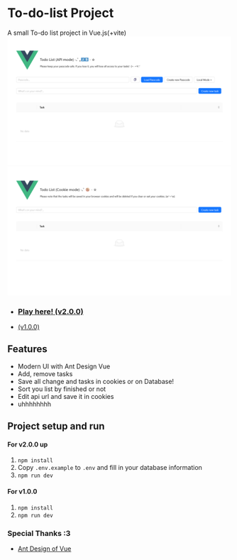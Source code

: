 # To-do-list Project
A small To-do list project in Vue.js(+vite)
![guestPage](/readmeImage/guestmode.png)
![guestPage](/readmeImage/oldv1.png)
- ### [Play here! (v2.0.0)](https://beam7894123.github.io/to-do-list-vue/)
- [(v1.0.0)](https://beam7894123.github.io/to-do-list-vue/#/old)

## Features
- Modern UI with Ant Design Vue
- Add, remove tasks
- Save all change and tasks in cookies or on Database!
- Sort you list by finished or not
- Edit api url and save it in cookies
- uhhhhhhhh

## Project setup and run

#### For v2.0.0 up
1. `npm install`
2. Copy `.env.example` to `.env` and fill in your database information
3. `npm run dev`

#### For v1.0.0
1. `npm install`
2. `npm run dev`

[//]: # (### Customize configuration)

[//]: # (See [Configuration Reference]&#40;https://cli.vuejs.org/config/&#41;.)

### Special Thanks :3
- [Ant Design of Vue](https://github.com/vueComponent/ant-design-vue/)
